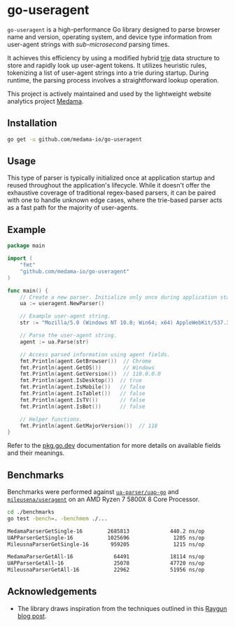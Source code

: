 # go-useragent

`go-useragent` is a high-performance Go library designed to parse browser name and version, operating system, and device type information from user-agent strings with _sub-microsecond_ parsing times.

It achieves this efficiency by using a modified hybrid [trie](https://en.wikipedia.org/wiki/Trie) data structure to store and rapidly look up user-agent tokens. It utilizes heuristic rules, tokenizing a list of user-agent strings into a trie during startup. During runtime, the parsing process involves a straightforward lookup operation.

This project is actively maintained and used by the lightweight website analytics project [Medama](https://github.com/medama-io/medama).

## Installation

```bash
go get -u github.com/medama-io/go-useragent
```

## Usage

This type of parser is typically initialized once at application startup and reused throughout the application's lifecycle. While it doesn't offer the exhaustive coverage of traditional regex-based parsers, it can be paired with one to handle unknown edge cases, where the trie-based parser acts as a fast path for the majority of user-agents.

## Example

```go
package main

import (
    "fmt"
    "github.com/medama-io/go-useragent"
)

func main() {
    // Create a new parser. Initialize only once during application startup.
    ua := useragent.NewParser()

    // Example user-agent string.
    str := "Mozilla/5.0 (Windows NT 10.0; Win64; x64) AppleWebKit/537.36 (KHTML, like Gecko) Chrome/118.0.0.0 Safari/537.36"

    // Parse the user-agent string.
    agent := ua.Parse(str)

    // Access parsed information using agent fields.
    fmt.Println(agent.GetBrowser())  // Chrome
    fmt.Println(agent.GetOS())       // Windows
    fmt.Println(agent.GetVersion())  // 118.0.0.0
    fmt.Println(agent.IsDesktop())  // true
    fmt.Println(agent.IsMobile())   // false
    fmt.Println(agent.IsTablet())   // false
    fmt.Println(agent.IsTV())       // false
    fmt.Println(agent.IsBot())      // false

    // Helper functions.
    fmt.Println(agent.GetMajorVersion())  // 118
}
```

Refer to the [pkg.go.dev](https://pkg.go.dev/github.com/medama-io/go-useragent) documentation for more details on available fields and their meanings.

## Benchmarks

Benchmarks were performed against [`ua-parser/uap-go`](https://github.com/ua-parser/uap-go) and [`mileusena/useragent`](https://github.com/mileusna/useragent) on an AMD Ryzen 7 5800X 8 Core Processor.

```bash
cd ./benchmarks
go test -bench=. -benchmem ./...

MedamaParserGetSingle-16        2685813             440.2 ns/op              24 B/op          2 allocs/op
UAPParserGetSingle-16           1025696              1205 ns/op             233 B/op          8 allocs/op
MileusnaParserGetSingle-16       959205              1215 ns/op             600 B/op         16 allocs/op

MedamaParserGetAll-16             64491             18114 ns/op             576 B/op         55 allocs/op
UAPParserGetAll-16                25078             47720 ns/op            8425 B/op        288 allocs/op
MileusnaParserGetAll-16           22962             51956 ns/op           23735 B/op        596 allocs/op
```

## Acknowledgements

- The library draws inspiration from the techniques outlined in this [Raygun blog post](https://raygun.com/blog/possibility-tree-fast-string-parsing/).

